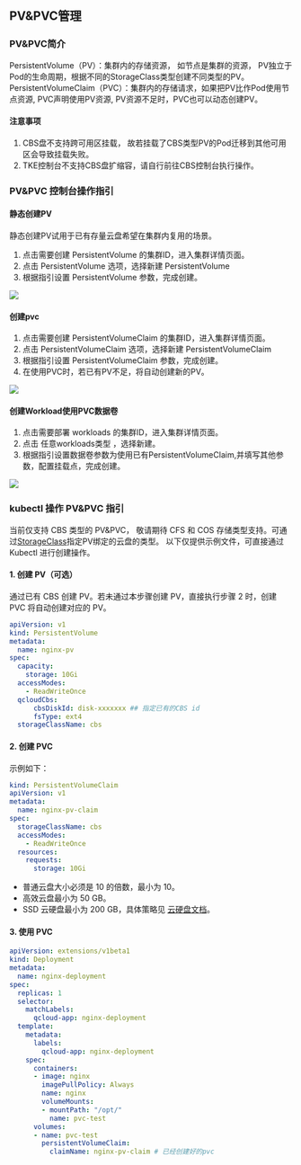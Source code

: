 ## PV&PVC管理
### PV&PVC简介
PersistentVolume（PV）：集群内的存储资源， 如节点是集群的资源， PV独立于Pod的生命周期，根据不同的StorageClass类型创建不同类型的PV。
PersistentVolumeClaim（PVC）：集群内的存储请求，如果把PV比作Pod使用节点资源, PVC声明使用PV资源, PV资源不足时，PVC也可以动态创建PV。

#### 注意事项
1. CBS盘不支持跨可用区挂载， 故若挂载了CBS类型PV的Pod迁移到其他可用区会导致挂载失败。
2. TKE控制台不支持CBS盘扩缩容，请自行前往CBS控制台执行操作。


### PV&PVC 控制台操作指引
#### 静态创建PV
静态创建PV试用于已有存量云盘希望在集群内复用的场景。
1. 点击需要创建 PersistentVolume 的集群ID，进入集群详情页面。
2. 点击 PersistentVolume 选项，选择新建 PersistentVolume
3. 根据指引设置 PersistentVolume 参数，完成创建。


![][createPersistentVolume]

#### 创建pvc
1. 点击需要创建 PersistentVolumeClaim 的集群ID，进入集群详情页面。
2. 点击 PersistentVolumeClaim 选项，选择新建 PersistentVolumeClaim
3. 根据指引设置 PersistentVolumeClaim 参数，完成创建。
4. 在使用PVC时，若已有PV不足，将自动创建新的PV。


![][createPersistentVolumeClaim]

#### 创建Workload使用PVC数据卷
1. 点击需要部署 workloads 的集群ID，进入集群详情页面。
2. 点击 任意workloads类型 ，选择新建。
3. 根据指引设置数据卷参数为使用已有PersistentVolumeClaim,并填写其他参数，配置挂载点，完成创建。


![][MountVolume]


### kubectl 操作 PV&PVC 指引
当前仅支持 CBS 类型的 PV&PVC， 敬请期待 CFS 和 COS 存储类型支持。可通过[StorageClass]()指定PV绑定的云盘的类型。 以下仅提供示例文件，可直接通过Kubectl 进行创建操作。
#### 1. 创建 PV（可选）
通过已有 CBS 创建 PV。若未通过本步骤创建 PV，直接执行步骤 2 时，创建 PVC 将自动创建对应的 PV。
```Yaml
apiVersion: v1
kind: PersistentVolume
metadata:
  name: nginx-pv
spec:
  capacity:
    storage: 10Gi
  accessModes:
    - ReadWriteOnce
  qcloudCbs:
      cbsDiskId: disk-xxxxxxx ## 指定已有的CBS id
      fsType: ext4
  storageClassName: cbs
```

#### 2. 创建 PVC
示例如下：
```yaml
kind: PersistentVolumeClaim
apiVersion: v1
metadata:
  name: nginx-pv-claim
spec:
  storageClassName: cbs
  accessModes:
    - ReadWriteOnce
  resources:
    requests:
      storage: 10Gi
```
- 普通云盘大小必须是 10 的倍数，最小为 10。
- 高效云盘最小为 50 GB。
- SSD 云硬盘最小为 200 GB，具体策略见 [云硬盘文档](https://cloud.tencent.com/document/product/362)。

#### 3. 使用 PVC
```yaml
apiVersion: extensions/v1beta1
kind: Deployment
metadata:
  name: nginx-deployment
spec:
  replicas: 1
  selector:
    matchLabels:
      qcloud-app: nginx-deployment
  template:
    metadata:
      labels:
        qcloud-app: nginx-deployment
    spec:
      containers:
      - image: nginx
        imagePullPolicy: Always
        name: nginx
        volumeMounts:
        - mountPath: "/opt/"
          name: pvc-test
      volumes:
      - name: pvc-test
        persistentVolumeClaim:
          claimName: nginx-pv-claim # 已经创建好的pvc
```


[createPersistentVolume]:https://main.qcloudimg.com/raw/7bcc6e2668c1f57f3abbc06b5c79da4d.png
[createPersistentVolumeClaim]:https://main.qcloudimg.com/raw/26f206e24d70852c68c0c5df1af04d1c.png
[MountVolume]:https://main.qcloudimg.com/raw/824f75660d02086f89e97d3a557d6248.png

